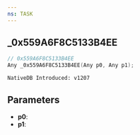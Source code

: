 ```yaml
---
ns: TASK
---
```

## _0x559A6F8C5133B4EE

```c
// 0x559A6F8C5133B4EE
Any _0x559A6F8C5133B4EE(Any p0, Any p1);
```

```
NativeDB Introduced: v1207
```

## Parameters
* **p0**:
* **p1**:
